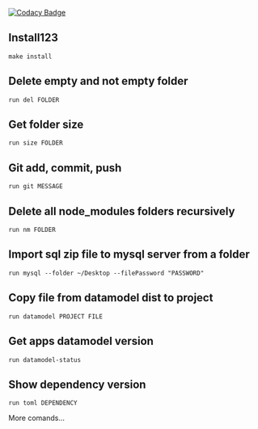 [![Codacy Badge](https://api.codacy.com/project/badge/Grade/008e9f65394f4c51a51536dcd2efae9a)](https://www.codacy.com/manual/josecordaz/run?utm_source=github.com&amp;utm_medium=referral&amp;utm_content=josecordaz/run&amp;utm_campaign=Badge_Grade)

## Install123

```shell
make install
```


## Delete empty and not empty folder

```shell
run del FOLDER
```

## Get folder size

```shell
run size FOLDER
```

## Git add, commit, push
```shell
run git MESSAGE
```

## Delete all node_modules folders recursively
```shell
run nm FOLDER
```

## Import sql zip file to mysql server from a folder
```shell
run mysql --folder ~/Desktop --filePassword "PASSWORD"
```

## Copy file from datamodel dist to project
```shell
run datamodel PROJECT FILE
```

## Get apps datamodel version
```shell
run datamodel-status
```

## Show dependency version
```shell
run toml DEPENDENCY
```

More comands...
